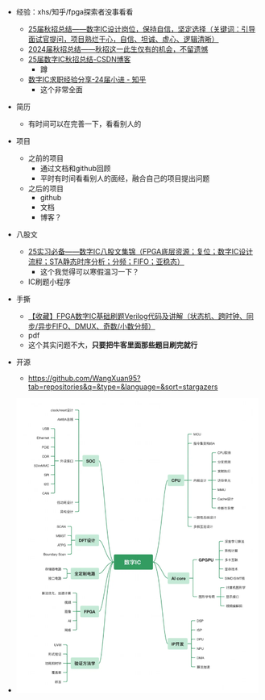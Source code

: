 * 经验：xhs/知乎/fpga探索者没事看看

  * [25届秋招总结——数字IC设计岗位，保持自信，坚定选择（关键词：引导面试官提问，项目熟烂于心，自信、坦诚、虚心、逻辑清晰）](https://mp.weixin.qq.com/s/eahvK0VHZL0X0jEvDGOASA)
  * [2024届秋招总结——秋招这一此生仅有的机会，不留遗憾](https://mp.weixin.qq.com/s/-de1XBHxDfEJ9wwoVE-fbw)
  * [25届数字IC秋招总结-CSDN博客](https://blog.csdn.net/zhuoxuanchen/article/details/144825056)
    * 蹲
  * [数字IC求职经验分享-24届小进 - 知乎](https://zhuanlan.zhihu.com/p/677811366)
    * 这个非常全面
* 简历

  * 有时间可以在完善一下，看看别人的
* 项目

  * 之前的项目
    * 通过文档和github回顾
    * 平时有时间看看别人的面经，融合自己的项目提出问题
  * 之后的项目
    * github
    * 文档
    * 博客？
* 八股文

  * [25实习必备——数字IC八股文集锦（FPGA底层资源；复位；数字IC设计流程；STA静态时序分析；分频；FIFO；亚稳态）](https://mp.weixin.qq.com/s?__biz=MzUyNTc4NTk0OA==&mid=2247519512&idx=1&sn=eec2969b32c72b43da6fba8252b20539&scene=21#wechat_redirect)
    * 这个我觉得可以寒假温习一下？
  * IC刷题小程序
* 手撕

  * [【收藏】FPGA数字IC基础刷题Verilog代码及讲解（状态机、跨时钟、同步/异步FIFO、DMUX、奇数/小数分频）](https://mp.weixin.qq.com/s?__biz=MzUyNTc4NTk0OA==&mid=2247509081&idx=1&sn=6061e918f6f62e4bafb513bd3533a7a9&scene=21#wechat_redirect)
  * pdf
  * 这个其实问题不大，**只要把牛客里面那些题目刷完就行**
* 开源

  * https://github.com/WangXuan95?tab=repositories&q=&type=&language=&sort=stargazers
* ![1743266031138](image/total/1743266031138.png)
